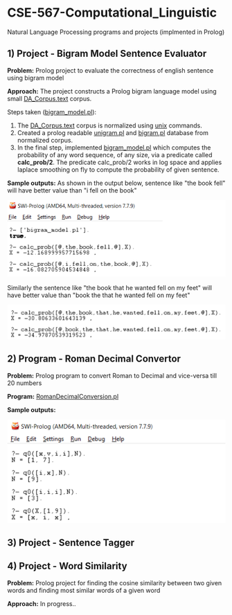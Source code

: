 # CSE-567-Computational_Linguistic
Natural Language Processing programs and projects (implmented in Prolog)
##
## 1) Project - Bigram Model Sentence Evaluator
**Problem:** Prolog project to evaluate the correctness of english sentence using bigram model

**Approach:**
The project constructs a Prolog bigram language model using small [DA_Corpus.text](bigram-sentence-evaluator/DA_Corpus.txt) corpus.

Steps taken ([bigram_model.pl](bigram-sentence-evaluator/bigram_model.pl)):

1. The [DA_Corpus.text](bigram-sentense-evaluator/DA_Corpus.txt) corpus is normalized using [unix](bigram-sentence-evaluator/unix_commands.txt) commands.
2. Created a prolog readable [unigram.pl](bigram-sentence-evaluator/unigrams.pl) and [bigram.pl](bigram-sentence-evaluator/bigrams.pl) database from normalized corpus.
3. In the final step, implemented [bigram_model.pl](bigram-sentence-evaluator/bigram_model.pl) which computes the probability of any word sequence, of any size, via a predicate called **calc_prob/2**. The predicate calc_prob/2 works in log space and applies laplace smoothing on fly to compute the probability of given sentence.

**Sample outputs:** 
As shown in the output below, sentence like "the book fell" will have better value than "i fell on the book"

![output1](bigram-sentence-evaluator/output/output1.png)

Similarly the sentence like "the book that he wanted fell on my feet" will have better value than "book the that he wanted fell on my feet"

![output2](bigram-sentence-evaluator/output/output2.png)

##
## 2) Program - Roman Decimal Convertor
**Problem:** Prolog program to convert Roman to Decimal and vice-versa till 20 numbers

**Program:** [RomanDecimalConversion.pl](roman-decimal-convertor/RomanDecimalConversion.pl)

**Sample outputs:** 

![output](roman-decimal-convertor/output/output.png)

##
## 3) Project - Sentence Tagger

##
## 4) Project - Word Similarity
**Problem:** Prolog project for finding the cosine similarity between two given words and finding most similar words of a given word

**Approach:**
  In progress..
